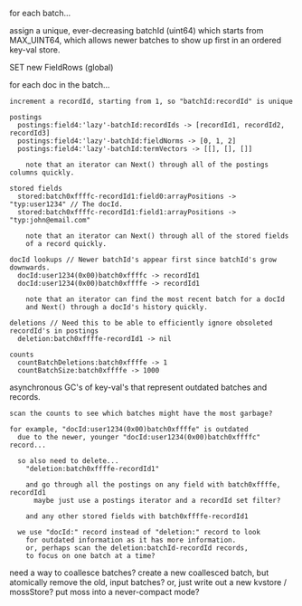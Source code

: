 for each batch...

  assign a unique, ever-decreasing batchId (uint64) which starts from MAX_UINT64,
    which allows newer batches to show up first in an ordered key-val store.

  SET new FieldRows (global)

  for each doc in the batch...

    increment a recordId, starting from 1, so "batchId:recordId" is unique

    postings
      postings:field4:'lazy'-batchId:recordIds -> [recordId1, recordId2, recordId3]
      postings:field4:'lazy'-batchId:fieldNorms -> [0, 1, 2]
      postings:field4:'lazy'-batchId:termVectors -> [[], [], []]

        note that an iterator can Next() through all of the postings columns quickly.

    stored fields
      stored:batch0xffffc-recordId1:field0:arrayPositions -> "typ:user1234" // The docId.
      stored:batch0xffffc-recordId1:field1:arrayPositions -> "typ:john@email.com"

        note that an iterator can Next() through all of the stored fields
        of a record quickly.

    docId lookups // Newer batchId's appear first since batchId's grow downwards.
      docId:user1234(0x00)batch0xffffc -> recordId1
      docId:user1234(0x00)batch0xffffe -> recordId1

        note that an iterator can find the most recent batch for a docId
        and Next() through a docId's history quickly.

    deletions // Need this to be able to efficiently ignore obsoleted recordId's in postings
      deletion:batch0xffffe-recordId1 -> nil

    counts
      countBatchDeletions:batch0xffffe -> 1
      countBatchSize:batch0xffffe -> 1000

asynchronous GC's of key-val's
  that represent outdated batches and records.

    scan the counts to see which batches might have the most garbage?

    for example, "docId:user1234(0x00)batch0xffffe" is outdated
      due to the newer, younger "docId:user1234(0x00)batch0xffffc" record...

      so also need to delete...
        "deletion:batch0xffffe-recordId1"

        and go through all the postings on any field with batch0xffffe, recordId1
          maybe just use a postings iterator and a recordId set filter?

        and any other stored fields with batch0xffffe-recordId1

      we use "docId:" record instead of "deletion:" record to look
        for outdated information as it has more information.
        or, perhaps scan the deletion:batchId-recordId records,
        to focus on one batch at a time?

need a way to coallesce batches?
  create a new coallesced batch, but atomically remove the old, input batches?
  or, just write out a new kvstore / mossStore?
  put moss into a never-compact mode?
